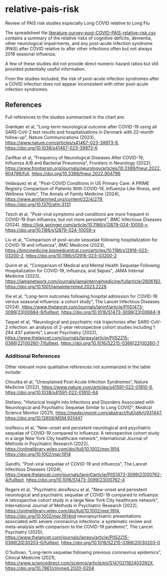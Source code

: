 # relative-pais-risk
Review of PAIS risk studies especially Long COVID relative to Long Flu

The spreadsheet file [literature-survey-post-COVID-PAIS-relative-risk.csv](https://github.com/alurqu/relative-pais-risk/blob/main/iterature-survey-post-COVID-PAIS-relative-risk.csv) contains a summary of the relative risks of cognitive deficits, dementia, other neurological impairments, and any post-acute infection syndrome (PAIS) after COVID relative to after other infections often but not always 2018 seasonal influenza.

A few of these studies did not provide direct numeric hazard ratios but still provided potentially useful information.

From the studies included, the risk of post-acute infection syndromes after a COVID infection does not appear inconsistent with other post-acute infection syndromes.

## References

Full references to the studies summarized in the chart are:

Grønkjær et al, "Long-term neurological outcome after COVID-19 using all SARS-CoV-2 test results and hospitalisations in Denmark with 22-month follow-up", Nature Communications (2023), https://www.nature.com/articles/s41467-023-39973-6, https://doi.org/10.1038/s41467-023-39973-6

Zarifkar et al, "Frequency of Neurological Diseases After COVID-19, Influenza A/B and Bacterial Pneumonia", Frontiers in Neurology (2022), https://www.frontiersin.org/journals/neurology/articles/10.3389/fneur.2022.904796/full, https://doi.org/10.3389/fneur.2022.904796 

Velásquez et al, "Post-COVID Conditions in US Primary Care: A PRIME Registry Comparison of Patients With COVID-19, Influenza-Like Illness, and Wellness Visits", The Annals of Family Medicine (2024), https://www.annfammed.org/content/22/4/279, https://doi.org/10.1370/afm.3131

Tesch et al, "Post-viral symptoms and conditions are more frequent in COVID-19 than influenza, but not more persistent", BMC Infectious Diseases (2024), https://link.springer.com/article/10.1186/s12879-024-10059-y, https://doi.org/10.1186/s12879-024-10059-y

Liu et al, "Comparison of post-acute sequelae following hospitalization for COVID-19 and influenza", BMC Medicine (2023), https://bmcmedicine.biomedcentral.com/articles/10.1186/s12916-023-03200-2, https://doi.org/10.1186/s12916-023-03200-2

Quinn et al, "Comparison of Medical and Mental Health Sequelae Following Hospitalization for COVID-19, Influenza, and Sepsis", JAMA Internal Medicine (2023), https://jamanetwork.com/journals/jamainternalmedicine/fullarticle/2806192, https://doi.org/10.1001/jamainternmed.2023.2228

Xie et al, "Long-term outcomes following hospital admission for COVID-19 versus seasonal influenza: a cohort study", The Lancet Infectious Diseases (2024), https://www.thelancet.com/journals/laninf/article/PIIS1473-3099(23)00684-9/fulltext, https://doi.org/10.1016/S1473-3099(23)00684-9

Taquet et al, “Neurological and psychiatric risk trajectories after SARS-CoV-2 infection: an analysis of 2-year retrospective cohort studies including 1 284 437 patients”, Lancet Psychiatry (2022), https://www.thelancet.com/journals/lanpsy/article/PIIS2215-0366(22)00260-7/fulltext, https://doi.org/10.1016/S2215-0366(22)00260-7

### Additional References

Other relevant more qualitative references not summarized in the table include:

Choutka et al, “Unexplained Post-Acute Infection Syndromes“, Nature Medicine (2022), https://www.nature.com/articles/s41591-022-01810-6, https://doi.org/10.1038/s41591-022-01810-64

Stefano, "Historical Insight into Infections and Disorders Associated with Neurological and Psychiatric Sequelae Similar to Long COVID", Medical Science Monitor (2021), https://medscimonit.com/abstract/full/idArt/931447, https://doi.org/10.12659/MSM.931447

Iosifescu et al, "New-onset and persistent neurological and psychiatric sequelae of COVID-19 compared to influenza: A retrospective cohort study in a large New York City healthcare network", International Journal of Methods in Psychiatric Research (2022), https://onlinelibrary.wiley.com/doi/full/10.1002/mpr.1914, https://doi.org/10.1002/mpr.1914

Gandhi, "Post-viral sequelae of COVID-19 and influenza", The Lancet Infectious Diseases (2024), https://www.thelancet.com/journals/laninf/article/PIIS1473-3099(23)00762-4/fulltext, https://doi.org/10.1016/S1473-3099(23)00762-4

Rogers et al, "Psychiatric aIosifescu et al, "New-onset and persistent neurological and psychiatric sequelae of COVID-19 compared to influenza: A retrospective cohort study in a large New York City healthcare network", International Journal of Methods in Psychiatric Research (2022), https://onlinelibrary.wiley.com/doi/full/10.1002/mpr.1914, https://doi.org/10.1002/mpr.1914nd neuropsychiatric presentations associated with severe coronavirus infections: a systematic review and meta-analysis with comparison to the COVID-19 pandemic", The Lancet Psychiatry (2020), https://www.thelancet.com/journals/lanpsy/article/PIIS2215-0366(20)30203-0/fulltext, https://doi.org/10.1016/S2215-0366(20)30203-0

O’Sullivan, “Long-term sequelae following previous coronavirus epidemics”, Clinical Medicine (2021), https://www.sciencedirect.com/science/article/pii/S147021182403392X, https://doi.org/10.7861/clinmed.2020-0204
